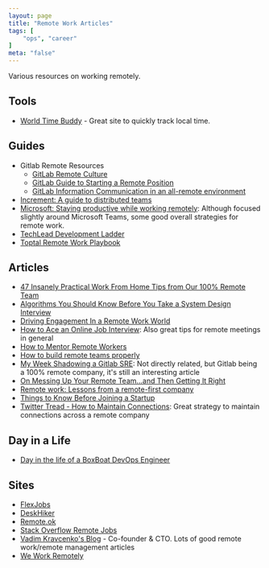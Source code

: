 ```yaml
---
layout: page
title: "Remote Work Articles"
tags: [
    "ops", "career"
]
meta: "false"
---
```


Various resources on working remotely.

## Tools

- [World Time Buddy](https://www.worldtimebuddy.com/) - Great site to quickly track local time. 

## Guides

- Gitlab Remote Resources
  - [GitLab Remote Culture](https://about.gitlab.com/company/culture/all-remote/)
  - [GitLab Guide to Starting a Remote Position](https://about.gitlab.com/company/culture/all-remote/getting-started/)
  - [GitLab Information Communication in an all-remote environment](https://about.gitlab.com/company/culture/all-remote/informal-communication/)
- [Increment: A guide to distributed teams](https://increment.com/teams/a-guide-to-distributed-teams/)
- [Microsoft: Staying productive while working remotely](https://www.microsoft.com/en-us/microsoft-365/blog/2020/03/10/staying-productive-while-working-remotely-with-microsoft-teams/): Although focused slightly around Microsoft Teams, some good overall strategies for remote work. 
- [TechLead Development Ladder](https://github.com/jorgef/engineeringladders/blob/master/TechLead.md)
- [Toptal Remote Work Playbook](https://www.toptal.com/remote-work-playbook)

## Articles

- [47 Insanely Practical Work From Home Tips from Our 100% Remote Team](https://www.groovehq.com/blog/work-from-home)
- [Algorithms You Should Know Before You Take a System Design Interview](https://blog.bytebytego.com/p/algorithms-you-should-know-before)
- [Driving Engagement In a Remote Work World](https://www.cfo.com/workplace-issues/2021/04/driving-engagement-in-a-remote-work-world/)
- [How to Ace an Online Job Interview](https://www.wired.com/story/tips-for-online-job-interviews/): Also great tips for remote meetings in general
- [How to Mentor Remote Workers](https://www.theatlantic.com/ideas/archive/2022/01/good-management-mentorship-remote-world/621219/)
- [How to build remote teams properly](https://vadimkravcenko.com/en/how-to-build-remote-teams-properly/)
- [My Week Shadowing a Gitlab SRE](https://about.gitlab.com/blog/2019/12/16/sre-shadow/): Not directly related, but Gitlab being a 100% remote company, it's still an interesting article
- [On Messing Up Your Remote Team...and Then Getting It Right](https://angel.co/blog/on-messing-up-your-remote-team-and-then-getting-it-right?utm_source=platform-newsletter&utm_medium=email&utm_campaign=platform-newsletter-20191219&alla[source]=platform)
- [Remote work: Lessons from a remote-first company](https://enterprisersproject.com/article/2020/3/remote-work-lessons)
- [Things to Know Before Joining a Startup](https://foretecher.hashnode.dev/should-you-join-a-startup)
- [Twitter Tread - How to Maintain Connections](https://twitter.com/rothgar/status/1440828264822435848?s=19): Great strategy to maintain connections across a remote company

## Day in a Life

- [Day in the life of a BoxBoat DevOps Engineer](https://boxboat.com/2021/03/11/day-in-the-life-boxboat-devops-engineer/)

## Sites

- [FlexJobs](https://www.flexjobs.com/)
- [DeskHiker](https://www.deskhiker.com/en)
- [Remote.ok](https://remoteok.io/)
- [Stack Overflow Remote Jobs](https://stackoverflow.com/jobs/remote-developer-jobs)
- [Vadim Kravcenko's Blog](https://vadimkravcenko.com/) - Co-founder & CTO.  Lots of good remote work/remote management articles
- [We Work Remotely](https://weworkremotely.com/)
